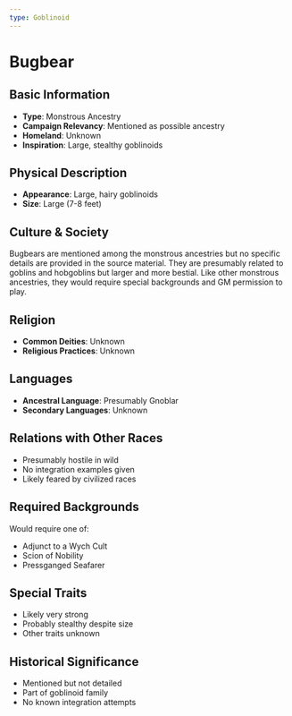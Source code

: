 ```yaml
---
type: Goblinoid
---
```


# Bugbear

## Basic Information
- **Type**: Monstrous Ancestry
- **Campaign Relevancy**: Mentioned as possible ancestry
- **Homeland**: Unknown
- **Inspiration**: Large, stealthy goblinoids

## Physical Description
- **Appearance**: Large, hairy goblinoids
- **Size**: Large (7-8 feet)

## Culture & Society
Bugbears are mentioned among the monstrous ancestries but no specific details are provided in the source material. They are presumably related to goblins and hobgoblins but larger and more bestial. Like other monstrous ancestries, they would require special backgrounds and GM permission to play.

## Religion
- **Common Deities**: Unknown
- **Religious Practices**: Unknown

## Languages
- **Ancestral Language**: Presumably Gnoblar
- **Secondary Languages**: Unknown

## Relations with Other Races
- Presumably hostile in wild
- No integration examples given
- Likely feared by civilized races

## Required Backgrounds
Would require one of:
- Adjunct to a Wych Cult
- Scion of Nobility
- Pressganged Seafarer

## Special Traits
- Likely very strong
- Probably stealthy despite size
- Other traits unknown

## Historical Significance
- Mentioned but not detailed
- Part of goblinoid family
- No known integration attempts